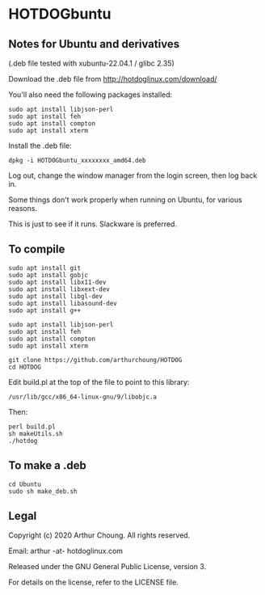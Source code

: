 # HOTDOGbuntu

## Notes for Ubuntu and derivatives

(.deb file tested with xubuntu-22.04.1 / glibc 2.35)

Download the .deb file from http://hotdoglinux.com/download/

You'll also need the following packages installed:

```
sudo apt install libjson-perl
sudo apt install feh
sudo apt install compton
sudo apt install xterm
```

Install the .deb file:

```
dpkg -i HOTDOGbuntu_xxxxxxxx_amd64.deb
```

Log out, change the window manager from the login screen, then log back in.

Some things don't work properly when running on Ubuntu, for various reasons.

This is just to see if it runs. Slackware is preferred.

## To compile

```
sudo apt install git
sudo apt install gobjc
sudo apt install libx11-dev
sudo apt install libxext-dev
sudo apt install libgl-dev
sudo apt install libasound-dev
sudo apt install g++

sudo apt install libjson-perl
sudo apt install feh
sudo apt install compton
sudo apt install xterm

git clone https://github.com/arthurchoung/HOTDOG
cd HOTDOG
```

Edit build.pl at the top of the file to point to this library:

```
/usr/lib/gcc/x86_64-linux-gnu/9/libobjc.a
```

Then:

```
perl build.pl
sh makeUtils.sh
./hotdog
```

## To make a .deb

```
cd Ubuntu
sudo sh make_deb.sh
```

## Legal

Copyright (c) 2020 Arthur Choung. All rights reserved.

Email: arthur -at- hotdoglinux.com

Released under the GNU General Public License, version 3.

For details on the license, refer to the LICENSE file.

